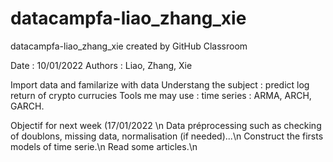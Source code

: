# datacampfa-liao_zhang_xie
datacampfa-liao_zhang_xie created by GitHub Classroom

Date : 10/01/2022
Authors : Liao, Zhang, Xie

Import data and familarize with data
Understang the subject : predict log return of crypto currucies
Tools me may use : time series : ARMA, ARCH, GARCH.


Objectif for next week (17/01/2022 \n
Data préprocessing such as checking of doublons, missing data, normalisation (if needed)...\n
Construct the firsts models of time serie.\n
Read some articles.\n
